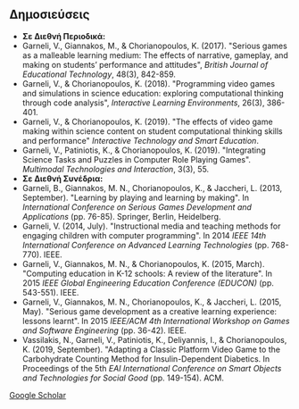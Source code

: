 ## Δημοσιεύσεις
* **Σε Διεθνή Περιοδικά:**
* Garneli, V., Giannakos, M., & Chorianopoulos, K. (2017). "Serious games as a
malleable learning medium: The effects of narrative, gameplay, and making on
students’ performance and attitudes", _British Journal of Educational
Technology_, 48(3), 842-859.
* Garneli, V., & Chorianopoulos, K. (2018). "Programming video games and
simulations in science education: exploring computational thinking through code
analysis",  _Interactive Learning Environments_, 26(3), 386-401.
* Garneli, V., & Chorianopoulos, K. (2019). "The effects of video game making
within science content on student computational thinking skills and performance"
_Interactive Technology and Smart Education_.
* Garneli, V., Patiniotis, K., & Chorianopoulos, K. (2019). "Integrating Science
Tasks and Puzzles in Computer Role Playing Games". _Multimodal Technologies and
Interaction_, 3(3), 55.
* **Σε Διεθνή Συνέδρια:**
* Garneli, B., Giannakos, M. N., Chorianopoulos, K., & Jaccheri, L. (2013, September). "Learning by playing and learning by making". In _International
Conference on Serious Games Development and Applications_ (pp. 76-85). Springer, Berlin, Heidelberg.
* Garneli, V. (2014, July). "Instructional media and teaching methods for engaging  children with computer programming". In 2014 _IEEE 14th International Conference on Advanced Learning Technologies_ (pp. 768-770). IEEE.
* Garneli, V., Giannakos, M. N., & Chorianopoulos, K. (2015, March). "Computing education in K-12 schools: A review of the literature". In 2015 _IEEE Global  Engineering Education Conference (EDUCON)_ (pp. 543-551). IEEE.
* Garneli, V., Giannakos, M. N., Chorianopoulos, K., & Jaccheri, L. (2015, May). "Serious game development as a creative learning experience: lessons learnt". In 2015 _IEEE/ACM 4th International Workshop on Games and Software Engineering_ (pp. 36-42). IEEE.
 * Vassilakis, N., Garneli, V., Patiniotis, K., Deliyannis, I., & Chorianopoulos, K. (2019, September). "Adapting a Classic Platform Video Game to the Carbohydrate Counting Method for Insulin-Dependent Diabetics. In Proceedings of the 5th _EAI International Conference on Smart Objects and Technologies for Social Good_ (pp. 149-154). ACM.

 [Google Scholar](https://scholar.google.gr/citations?user=P5t-LWkAAAAJ&hl=el)
